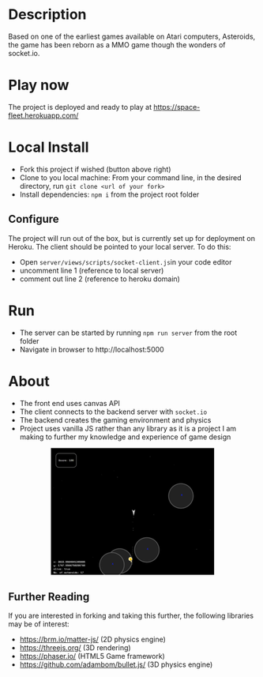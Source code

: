 # Description

Based on one of the earliest games available on Atari computers, Asteroids, the game has been reborn as a MMO game though the wonders of socket.io.

# Play now

The project is deployed and ready to play at https://space-fleet.herokuapp.com/

# Local Install

- Fork this project if wished (button above right)
- Clone to you local machine: From your command line, in the desired directory, run `git clone <url of your fork>`
- Install dependencies: `npm i` from the project root folder

## Configure
The project will run out of the box, but is currently set up for deployment on Heroku. The client should be pointed to your local server. To do this:
- Open `server/views/scripts/socket-client.js`in your code editor
- uncomment line 1 (reference to local server)
- comment out line 2 (reference to heroku domain)

# Run

- The server can be started by running `npm run server` from the root folder
- Navigate in browser to http://localhost:5000

# About

- The front end uses canvas API
- The client connects to the backend server with `socket.io`
- The backend creates the gaming environment and physics
- Project uses vanilla JS rather than any library as it is a project I am making to further my knowledge and experience of game design

<p align="center">
  <img src="./screenshots/screenshot.png" alt="Starfleet screenshot" />
</p>

## Further Reading

If you are interested in forking and taking this further, the following libraries may be of interest:

- https://brm.io/matter-js/ (2D physics engine)
- https://threejs.org/ (3D rendering)
- https://phaser.io/ (HTML5 Game framework)
- https://github.com/adambom/bullet.js/ (3D physics engine)
